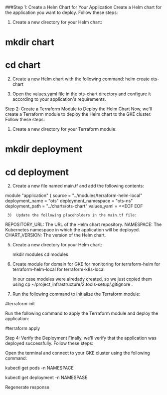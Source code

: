 ###Step 1: Create a Helm Chart for Your Application
Create a Helm chart for the application you want to deploy. Follow these steps:

1) Create a new directory for your Helm chart:

# mkdir chart
# cd chart

2) Create a new Helm chart with the following command:
helm create ots-chart

3) Open the values.yaml file in the ots-chart directory and configure it according to your application's requirements.

Step 2: Create a Terraform Module to Deploy the Helm Chart
Now, we'll create a Terraform module to deploy the Helm chart to the GKE cluster. Follow these steps:

1) Create a new directory for your Terraform module:

# mkdir deployment
# cd deployment

2) Create a new file named main.tf and add the following contents:

module "application" {
  source               = "../modules/terraform-helm-local"
  deployment_name      = "ots"
  deployment_namespace = "ots-ns"
  deployment_path      = "../charts/ots-chart"
  values_yaml          = <<EOF
      EOF 
      
     3)  Update the following placeholders in the main.tf file:
REPOSITORY_URL: The URL of the Helm chart repository.
NAMESPACE: The Kubernetes namespace in which the application will be deployed.
CHART_VERSION: The version of the Helm chart.

5) Create a new directory for your Helm chart:

    mkdir modules
    cd modules 
    
 6) Create module for domain
                  for GKE
                  for monitoring
                  for terraform-helm
                  for terraform-helm-local
                  for terraform-k8s-local
                  
    In our case  modeles  were  alredady created, so we just  copied them using   cp ~/project_infrastructure/2.tools-setup/.gitignore  .      
    
    
  7) Run the following command to initialize the Terraform module:


#terraform init

Run the following command to apply the Terraform module and deploy the application:

#terraform apply

Step 4: Verify the Deployment
Finally, we'll verify that the application was deployed successfully. Follow these steps:

Open the terminal and connect to your GKE cluster using the following command:

kubectl get pods -n NAMESPACE

kubectl get deployment -n NAMESPASE




Regenerate response
  
